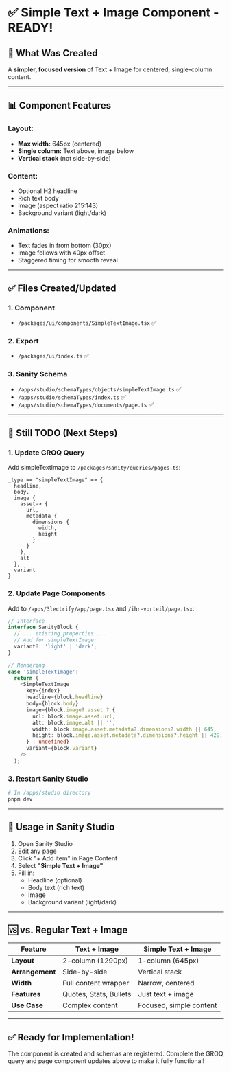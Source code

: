 # ✅ Simple Text + Image Component - READY!

## 🎯 What Was Created

A **simpler, focused version** of Text + Image for centered, single-column content.

---

## 📊 Component Features

### **Layout:**
- **Max width:** 645px (centered)
- **Single column:** Text above, image below
- **Vertical stack** (not side-by-side)

### **Content:**
- Optional H2 headline
- Rich text body
- Image (aspect ratio 215:143)
- Background variant (light/dark)

### **Animations:**
- Text fades in from bottom (30px)
- Image follows with 40px offset
- Staggered timing for smooth reveal

---

## ✅ Files Created/Updated

### **1. Component**
- `/packages/ui/components/SimpleTextImage.tsx` ✅

### **2. Export**
- `/packages/ui/index.ts` ✅

### **3. Sanity Schema**
- `/apps/studio/schemaTypes/objects/simpleTextImage.ts` ✅
- `/apps/studio/schemaTypes/index.ts` ✅
- `/apps/studio/schemaTypes/documents/page.ts` ✅

---

## 🚧 Still TODO (Next Steps)

### **1. Update GROQ Query**
Add simpleTextImage to `/packages/sanity/queries/pages.ts`:

```groq
_type == "simpleTextImage" => {
  headline,
  body,
  image {
    asset-> {
      url,
      metadata {
        dimensions {
          width,
          height
        }
      }
    },
    alt
  },
  variant
}
```

### **2. Update Page Components**
Add to `/apps/3lectrify/app/page.tsx` and `/ihr-vorteil/page.tsx`:

```typescript
// Interface
interface SanityBlock {
  // ... existing properties ...
  // Add for simpleTextImage:
  variant?: 'light' | 'dark';
}

// Rendering
case 'simpleTextImage':
  return (
    <SimpleTextImage
      key={index}
      headline={block.headline}
      body={block.body}
      image={block.image?.asset ? {
        url: block.image.asset.url,
        alt: block.image.alt || '',
        width: block.image.asset.metadata?.dimensions?.width || 645,
        height: block.image.asset.metadata?.dimensions?.height || 429,
      } : undefined}
      variant={block.variant}
    />
  );
```

### **3. Restart Sanity Studio**
```bash
# In /apps/studio directory
pnpm dev
```

---

## 🎨 Usage in Sanity Studio

1. Open Sanity Studio
2. Edit any page
3. Click "+ Add item" in Page Content
4. Select **"Simple Text + Image"**
5. Fill in:
   - Headline (optional)
   - Body text (rich text)
   - Image
   - Background variant (light/dark)

---

## 🆚 vs. Regular Text + Image

| Feature | Text + Image | Simple Text + Image |
|---------|--------------|---------------------|
| **Layout** | 2-column (1290px) | 1-column (645px) |
| **Arrangement** | Side-by-side | Vertical stack |
| **Width** | Full content wrapper | Narrow, centered |
| **Features** | Quotes, Stats, Bullets | Just text + image |
| **Use Case** | Complex content | Focused, simple content |

---

## ✅ Ready for Implementation!

The component is created and schemas are registered. Complete the GROQ query and page component updates above to make it fully functional!



